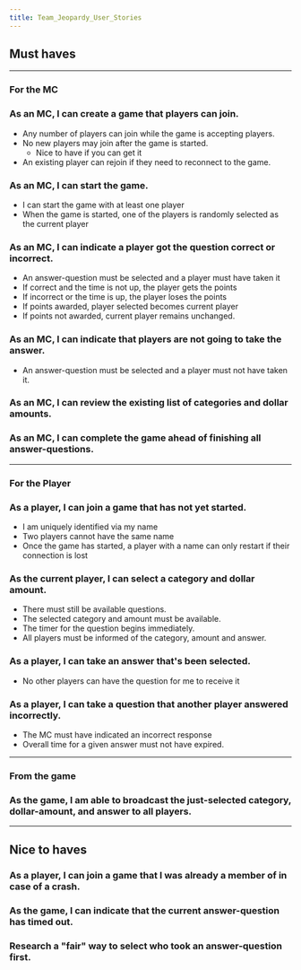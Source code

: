```yaml
---
title: Team_Jeopardy_User_Stories
---
```

## Must haves
----
### For the MC 
### As an MC, I can create a game that players can join.
* Any number of players can join while the game is accepting players.
* No new players may join after the game is started.
  * Nice to have if you can get it
* An existing player can rejoin if they need to reconnect to the game.

### As an MC, I can start the game.
* I can start the game with at least one player
* When the game is started, one of the players is randomly selected as the current player

### As an MC, I can indicate a player got the question correct or incorrect.
* An answer-question must be selected and a player must have taken it
* If correct and the time is not up, the player gets the points
* If incorrect or the time is up, the player loses the points
* If points awarded, player selected becomes current player
* If points not awarded, current player remains unchanged.

### As an MC, I can indicate that players are not going to take the answer.
* An answer-question must be selected and a player must not have taken it.

### As an MC, I can review the existing list of categories and dollar amounts.

### As an MC, I can complete the game ahead of finishing all answer-questions.

----

### For the Player 
### As a player, I can join a game that has not yet started.
* I am uniquely identified via my name
* Two players cannot have the same name
* Once the game has started, a player with a name can only restart if their connection is lost

### As the current player, I can select a category and dollar amount.
* There must still be available questions.
* The selected category and amount must be available.
* The timer for the question begins immediately.
* All players must be informed of the category, amount and answer.

### As a player, I can take an answer that's been selected.
* No other players can have the question for me to receive it

### As a player, I can take a question that another player answered incorrectly.
* The MC must have indicated an incorrect response
* Overall time for a given answer must not have expired.

----

### From the game 
### As the game, I am able to broadcast the just-selected category, dollar-amount, and answer to all players.

----

## Nice to haves
### As a player, I can join a game that I was already a member of in case of a crash.
### As the game, I can indicate that the current answer-question has timed out.
### Research a "fair" way to select who took an answer-question first.

